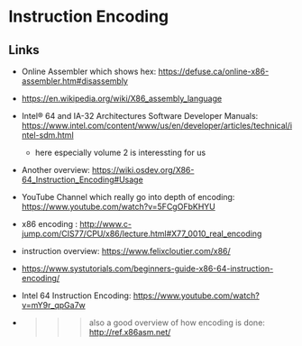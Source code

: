 # Instruction Encoding

## Links
* Online Assembler which shows hex: https://defuse.ca/online-x86-assembler.htm#disassembly
* https://en.wikipedia.org/wiki/X86_assembly_language
* Intel® 64 and IA-32 Architectures Software Developer Manuals: https://www.intel.com/content/www/us/en/developer/articles/technical/intel-sdm.html
  * here especially volume 2 is interessting for us
* Another overview: https://wiki.osdev.org/X86-64_Instruction_Encoding#Usage
* YouTube Channel which really go into depth of encoding: https://www.youtube.com/watch?v=5FCgOFbKHYU
* x86 encoding : http://www.c-jump.com/CIS77/CPU/x86/lecture.html#X77_0010_real_encoding
* instruction overview: https://www.felixcloutier.com/x86/
* https://www.systutorials.com/beginners-guide-x86-64-instruction-encoding/

*  Intel 64 Instruction Encoding: https://www.youtube.com/watch?v=mY9r_qpGa7w

* >>> also a good overview of how encoding is done: http://ref.x86asm.net/
